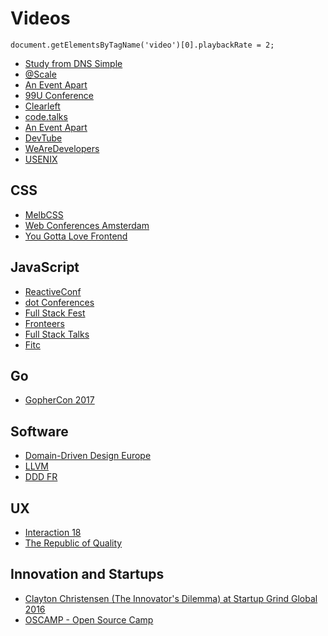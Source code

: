 # Videos

```
document.getElementsByTagName('video')[0].playbackRate = 2;
```

* [Study from DNS Simple](https://study.dnsimple.com/)
* [@Scale](https://www.youtube.com/channel/UCd9I8ZkgoR1d7GeSj_wi_LQ)
* [An Event Apart](https://aneventapart.com/news/post/unified-ux-by-cameron-moll-an-event-apart-video)
* [99U Conference](http://conference.99u.com/#video)
* [Clearleft](https://vimeo.com/clearleft)
* [code.talks](https://www.youtube.com/channel/UCfuj1MM5p37CRzWYPv_PsWA/videos)
* [An Event Apart](https://aneventapart.com/news/videos)
* [DevTube](https://dev.tube/)
* [WeAreDevelopers](https://www.youtube.com/channel/UCSD0dLRGQk_T-D3RvpM5aFQ)
* [USENIX](https://www.youtube.com/channel/UCIdV7bE97mSPTH1mOi_yUrw/videos)

## CSS

* [MelbCSS](https://www.youtube.com/channel/UCIpyTmd8_cCk26yzBaTIhUQ/videos)
* [Web Conferences Amsterdam](https://vimeo.com/webconferences)
* [You Gotta Love Frontend](https://www.youtube.com/channel/UCU-fOxx_kT5OARG0KiksiCA/videos)

## JavaScript

* [ReactiveConf](https://www.youtube.com/channel/UCBHdUnixTWymmXBIw12Y8Qg/videos)
* [dot Conferences](https://www.youtube.com/channel/UCSRhwaM00ay0fasnsw6EXKA)
* [Full Stack Fest](https://www.youtube.com/channel/UCwoOpKfkyCQHW562hXXQAGg/videos)
* [Fronteers](https://vimeo.com/fronteers)
* [Full Stack Talks](https://www.youtube.com/channel/UCpq2_V-9AYYUHSsjoJZPUTg/videos)
* [Fitc](https://www.youtube.com/user/fitcevents/videos)

## Go

* [GopherCon 2017](https://www.youtube.com/playlist?list=PL2ntRZ1ySWBdD9bru6IR-_WXUgJqvrtx9)

## Software

* [Domain-Driven Design Europe](https://www.youtube.com/channel/UC3PGn-hQdbtRiqxZK9XBGqQ)
* [LLVM](https://www.youtube.com/channel/UCv2_41bSAa5Y_8BacJUZfjQ)
* [DDD FR](https://www.youtube.com/channel/UCyqzNZFVOwc8paEVn-wtdpg/videos)

## UX

* [Interaction 18](https://uxdesign.cc/talks-from-interaction-18-available-online-6adb7d84290b)
* [The Republic of Quality](https://vimeo.com/rofq)

## Innovation and Startups

* [Clayton Christensen (The Innovator's Dilemma) at Startup Grind Global 2016](https://www.youtube.com/watch?v=Zn6-KksdOgE)
* [OSCAMP - Open Source Camp](https://channel9.msdn.com/Events/DXPortugal/OSCAMP-Open-Source-Software-powered-by-Bright-Pixel)

